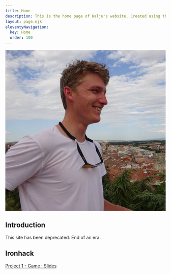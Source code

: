 ```yaml
---
title: Home
description: This is the home page of Kalju's website. Created using the 11ty static site generator.
layout: page.njk
eleventyNavigation:
  key: Home
  order: 100
---
```


<img class="img-circle-large" src="images/KJ-Picture.jpg" />

## Introduction

This site has been deprecated. End of an era.

## Ironhack

[Project 1 - Game : Slides]("images/presentations/pluto-rapid.pdf)
